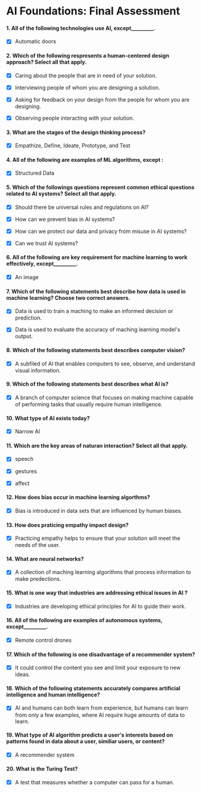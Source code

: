 # AI Foundations: Final Assessment

#### 1. All of the following technologies use AI, except_________.
- [x] Automatic doors


#### 2. Which of the following respresents a human-centered design approach? Select all that apply.
- [x] Caring about the people that are in need of your solution.
- [x] Interviewing people of whom you are designing a solution.
- [x] Asking for feedback on your design from the people for whom you are designing.
- [x] Observing people interacting with your solution.


#### 3. What are the stages of the design thinking process?
- [x] Empathize, Define, Ideate, Prototype, and Test


#### 4. All of the following are examples of ML algorithms, except :
- [x] Structured Data


#### 5. Which of the followings questions represent common ethical questions related to AI systems? Select all that apply.
- [x] Should there be universal rules and regulations on AI?
- [x] How can we prevent bias in AI systems?
- [x] How can we protect our data and privacy from misuse in AI systems?
- [x] Can we trust AI systems?


#### 6. All of the following are key requirement for machine learning to work effectively, except_________.
- [x] An image


#### 7. Which of the following statements best describe how data is used in machine learning? Choose two correct answers.
- [x] Data is used to train a maching to make an informed decision or prediction.
- [x] Data is used to evaluate the accuracy of maching learning model's output.


#### 8. Which of the following statements best describes computer vision?
- [x] A subfiled of AI that enables computers to see, observe, and understand visual information.


#### 9. Which of the following statements best describes what AI is?
- [x] A branch of computer science that focuses on making machine capable of performing tasks that usually require human intelligence.


#### 10. What type of AI exists today?
- [x] Narrow AI


#### 11. Which are the key areas of naturan interaction? Select all that apply.
- [x] speech
- [x] gestures
- [x] affect


#### 12. How does bias occur in machine learning algorthms?
- [x] Bias is introduced in data sets that are influenced by human biases.


#### 13. How does praticing empathy impact design?
- [x] Practicing empathy helps to ensure that your solution will meet the needs of the user.


#### 14. What are neural networks?
- [x] A collection of maching learning algorithms that process information to make predections.


#### 15. What is one way that industries are addressing ethical issues in AI ?
- [x] Industries are developing ethical principles for AI to guide their work.


#### 16. All of the following are examples of autonomous systems, except_________.
- [x] Remote control drones


#### 17. Which of  the following is one disadvantage of a recommender system?
- [x] It could control the content you see and limit your exposure to new ideas.


#### 18. Which of the following statements accurately compares artificial intelligence and human intelligence?
- [x] AI and humans can both learn from experience, but humans can learn from only a few examples, where AI require huge amounts of data to learn.


#### 19. What type of AI algorithm predicts a user's interests based on patterns found in data about a user, similiar users, or content?
- [x] A recommender system


#### 20. What is the Turing Test?
- [x] A test that measures whether a computer can pass for a human.
